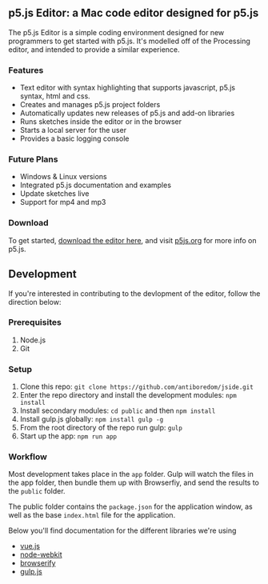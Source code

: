 ## p5.js Editor: a Mac code editor designed for p5.js

The p5.js Editor is a simple coding environment designed for new programmers to get started with p5.js. It's modelled off of the Processing editor, and intended to provide a similar experience.

### Features
* Text editor with syntax highlighting that supports javascript, p5.js syntax, html and css.
* Creates and manages p5.js project folders
* Automatically updates new releases of p5.js and add-on libraries
* Runs sketches inside the editor or in the browser
* Starts a local server for the user
* Provides a basic logging console

### Future Plans
* Windows & Linux versions
* Integrated p5.js documentation and examples
* Update sketches live
* Support for mp4 and mp3

### Download
To get started, [download the editor here](https://github.com/antiboredom/jside/releases/latest), and visit [p5js.org](http://p5js.org) for more info on p5.js.

## Development

If you're interested in contributing to the devlopment of the editor, follow the direction below:

### Prerequisites

1. Node.js
2. Git

### Setup

1. Clone this repo: `git clone https://github.com/antiboredom/jside.git`
2. Enter the repo directory and install the development modules: `npm
   install`
3. Install secondary modules: `cd public` and then `npm install`
4. Install gulp.js globally: `npm install gulp -g`
5. From the root directory of the repo run gulp: `gulp`
6. Start up the app: `npm run app`

### Workflow

Most development takes place in the `app` folder. Gulp will watch the files in the app folder, then bundle them up with Browserfiy, and send the results to the `public` folder.

The public folder contains the `package.json` for the application window, as well as the base `index.html` file for the application.

Below you'll find documentation for the different libraries we're using
* [vue.js](http://vuejs.org/)
* [node-webkit](https://github.com/rogerwang/node-webkit/wiki)
* [browserify](http://browserify.org/)
* [gulp.js](http://gulpjs.com/)
